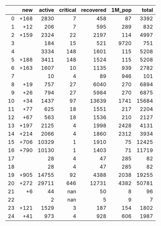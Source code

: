 |    |   new |   active |   critical |   recovered |   1M_pop |   total |
|---:|------:|---------:|-----------:|------------:|---------:|--------:|
|  0 |  +168 |     2830 |          7 |         458 |       87 |    3392 |
|  1 |   +12 |      206 |          7 |         595 |      289 |     832 |
|  2 |  +159 |     2324 |         22 |        2197 |      114 |    4997 |
|  3 |       |      184 |         15 |         521 |     9720 |     751 |
|  4 |       |     3334 |        148 |        1601 |      115 |    5208 |
|  5 |  +188 |     3411 |        148 |        1524 |      115 |    5208 |
|  6 |  +163 |     1607 |         10 |        1135 |      939 |    2782 |
|  7 |       |       10 |          4 |          89 |      946 |     101 |
|  8 |   +19 |      757 |         27 |        6040 |      270 |    6894 |
|  9 |   +26 |      794 |         27 |        5984 |      270 |    6875 |
| 10 |   +34 |     1437 |         97 |       13639 |     1741 |   15684 |
| 11 |   +77 |      625 |         18 |        1551 |      217 |    2204 |
| 12 |   +67 |      563 |         18 |        1536 |      210 |    2127 |
| 13 |  +197 |     2125 |          4 |        1998 |     2428 |    4131 |
| 14 |  +214 |     2066 |          4 |        1860 |     2312 |    3934 |
| 15 |  +706 |    10329 |          1 |        1910 |       75 |   12425 |
| 16 |  +790 |    10130 |          1 |        1403 |       71 |   11719 |
| 17 |       |       28 |          4 |          47 |      285 |      82 |
| 18 |       |       28 |          4 |          47 |      285 |      82 |
| 19 |  +905 |    14755 |         92 |        4388 |     2038 |   19255 |
| 20 |  +272 |    29711 |        646 |       12731 |     4382 |   50781 |
| 21 |    +6 |       44 |        nan |          50 |        8 |      96 |
| 22 |       |        2 |        nan |           5 |        9 |       7 |
| 23 |  +121 |     1529 |          3 |         187 |      154 |    1802 |
| 24 |   +41 |      973 |          4 |         928 |      606 |    1987 |